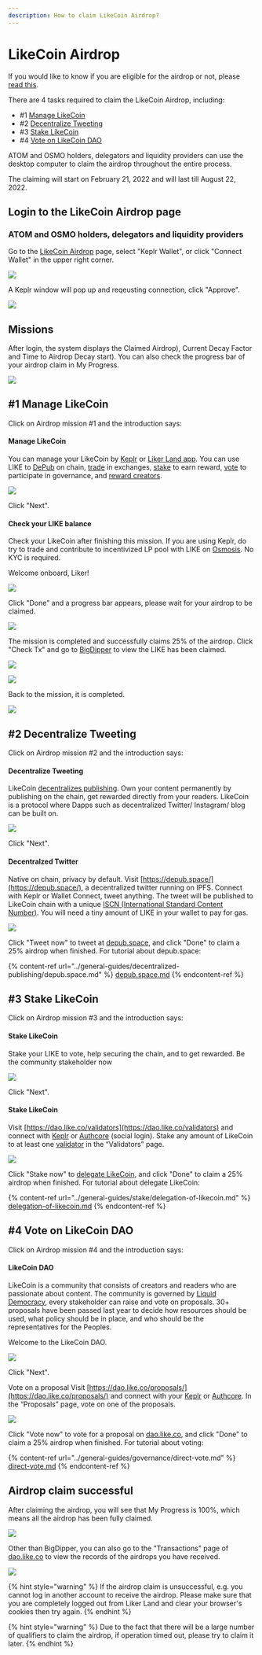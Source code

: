 ```yaml
---
description: How to claim LikeCoin Airdrop?
---
```


# LikeCoin Airdrop

If you would like to know if you are eligible for the airdrop or not, please [read this](https://blog.like.co/proposal-to-fairdrop-likecoin-to-the-cosmos-community-and-civic-likers-d64d841287d8).

There are 4 tasks required to claim the LikeCoin Airdrop, including:

* \#1 [Manage LikeCoin](../general-guides/wallet/)
* \#2 [Decentralize Tweeting](../general-guides/decentralized-publishing/depub.space.md)
* \#3 [Stake LikeCoin](../general-guides/stake/delegation-of-likecoin.md)
* \#4 [Vote on LikeCoin DAO](../general-guides/governance/direct-vote.md)

ATOM and OSMO holders, delegators and liquidity providers can use the desktop computer to claim the airdrop throughout the entire process.

The claiming will start on February 21, 2022 and will last till August 22, 2022.

## Login to the LikeCoin Airdrop page

### ATOM and OSMO holders, delegators and liquidity providers

Go to the [LikeCoin Airdrop](https://app.like.co/airdrop/check) page, select "Keplr Wallet", or click "Connect Wallet" in the upper right corner.

![](<../.gitbook/assets/Airdrop 01 Keplr.png>)

A Keplr window will pop up and reqeusting connection, click "Approve".

![](<../.gitbook/assets/Airdrop 02 Keplr.png>)

## Missions

After login, the system displays the Claimed Airdrop), Current Decay Factor and Time to Airdrop Decay start). You can also check the progress bar of your airdrop claim in My Progress.

![](<../.gitbook/assets/Airdrop 04.png>)

## #1 Manage LikeCoin

Click on Airdrop mission #1 and the introduction says:

#### Manage LikeCoin

You can manage your LikeCoin by [Keplr](../user-guide/liker-id/register-with-keplr.md) or [Liker Land app](../user-guide/liker-land/download.md). You can use LIKE to [DePub](../general-guides/decentralized-publishing/) on chain, [trade](../general-guides/trade/) in exchanges, [stake](../general-guides/stake/delegation-of-likecoin.md) to earn reward, [vote](../general-guides/governance/direct-vote.md) to participate in governance, and [reward creators](../user-guide/liker-land/like.md).

![](<../.gitbook/assets/Airdrop 05.png>)

Click "Next".

#### Check your LIKE balance

Check your LikeCoin after finishing this mission. If you are using Keplr, do try to trade and contribute to incentivized LP pool with LIKE on [Osmosis](../general-guides/liquidity/osmosis.md). No KYC is required.

Welcome onboard, Liker!

![](<../.gitbook/assets/Airdrop 06.png>)

Click "Done" and a progress bar appears, please wait for your airdrop to be claimed.

![](<../.gitbook/assets/Airdrop 07.png>)

The mission is completed and successfully claims 25% of the airdrop. Click "Check Tx" and go to [BigDipper](https://likecoin.bigdipper.live/) to view the LIKE has been claimed.

![](<../.gitbook/assets/Airdrop 08.png>)

![](<../.gitbook/assets/Airdrop 09.png>)

Back to the mission, it is completed.

![](<../.gitbook/assets/Airdrop 10.png>)

## #2 Decentralize Tweeting

Click on Airdrop mission #2 and the introduction says:

#### Decentralize Tweeting

LikeCoin [decentralizes publishing](../general-guides/decentralized-publishing/). Own your content permanently by publishing on the chain, get rewarded directly from your readers. LikeCoin is a protocol where Dapps such as decentralized Twitter/ Instagram/ blog can be built on.

![](<../.gitbook/assets/Airdrop 11.png>)

Click "Next".

#### Decentralzed Twitter

Native on chain, privacy by default. Visit [https://depub.space/](https://depub.space/), a decentralized twitter running on IPFS. Connect with Keplr or Wallet Connect, tweet anything. The tweet will be published to LikeCoin chain with a unique [ISCN (International Standard Content Number)](../general-guides/decentralized-publishing/what-is-iscn.md). You will need a tiny amount of LIKE in your wallet to pay for gas.

![](<../.gitbook/assets/Airdrop 12.png>)

Click "Tweet now" to tweet at [depub.space](https://depub.space/), and click "Done" to claim a 25% airdrop when finished. For tutorial about depub.space:

{% content-ref url="../general-guides/decentralized-publishing/depub.space.md" %}
[depub.space.md](../general-guides/decentralized-publishing/depub.space.md)
{% endcontent-ref %}

## #3 Stake LikeCoin

Click on Airdrop mission #3 and the introduction says:

#### Stake LikeCoin

Stake your LIKE to vote, help securing the chain, and to get rewarded. Be the community stakeholder now

![](<../.gitbook/assets/Airdrop 13.png>)

Click "Next".

#### Stake LikeCoin

Visit [https://dao.like.co/validators](https://dao.like.co/validators) and connect with [Keplr](../user-guide/liker-id/register-with-keplr.md) or [Authcore](../user-guide/liker-id/register/) (social login). Stake any amount of LikeCoin to at least one [validator](../general-guides/governance/what-is-a-validator/) in the “Validators” page.

![](<../.gitbook/assets/Airdrop 14.png>)

Click "Stake now" to [delegate LikeCoin](../general-guides/stake/delegation-of-likecoin.md), and click "Done" to claim a 25% airdrop when finished. For tutorial about delegate LikeCoin:

{% content-ref url="../general-guides/stake/delegation-of-likecoin.md" %}
[delegation-of-likecoin.md](../general-guides/stake/delegation-of-likecoin.md)
{% endcontent-ref %}

## #4 Vote on LikeCoin DAO

Click on Airdrop mission #4 and the introduction says:

#### LikeCoin DAO

LikeCoin is a community that consists of creators and readers who are passionate about content. The community is governed by [Liquid Democracy](../general-guides/governance/liquid-democracy.md), every stakeholder can raise and vote on proposals. 30+ proposals have been passed last year to decide how resources should be used, what policy should be in place, and who should be the representatives for the Peoples.

Welcome to the LikeCoin DAO.

![](<../.gitbook/assets/Airdrop 15.png>)

Click "Next".

Vote on a proposal Visit [https://dao.like.co/proposals/](https://dao.like.co/proposals/) and connect with your [Keplr](../user-guide/liker-id/register-with-keplr.md) or [Authcore](../user-guide/liker-id/register/). In the “Proposals” page, vote on one of the proposals.

![](<../.gitbook/assets/Airdrop 16.png>)

Click "Vote now" to vote for a proposal on [dao.like.co](https://dao.like.co/), and click "Done" to claim a 25% airdrop when finished. For tutorial about voting:

{% content-ref url="../general-guides/governance/direct-vote.md" %}
[direct-vote.md](../general-guides/governance/direct-vote.md)
{% endcontent-ref %}

## Airdrop claim successful

After claiming the airdrop, you will see that My Progress is 100%, which means all the airdrop has been fully claimed.

![](<../.gitbook/assets/Airdrop 17.png>)

Other than BigDipper, you can also go to the "Transactions" page of [dao.like.co](https://dao.like.co/) to view the records of the airdrops you have received.

![](<../.gitbook/assets/Airdrop 18.png>)

{% hint style="warning" %}
If the airdrop claim is unsuccessful, e.g. you cannot log in another account to receive the airdrop. Please make sure that you are completely logged out from Liker Land and clear your browser's cookies then try again.
{% endhint %}

{% hint style="warning" %}
Due to the fact that there will be a large number of qualifiers to claim the airdrop, if operation timed out, please try to claim it later.
{% endhint %}

